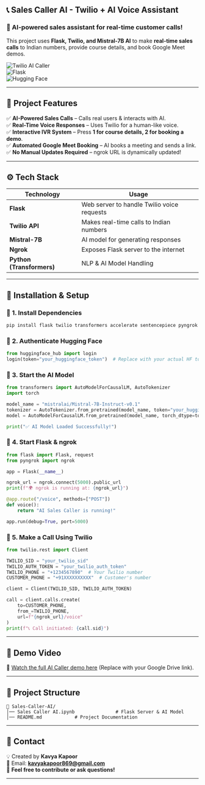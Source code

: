 
## **📞 Sales Caller AI - Twilio + AI Voice Assistant**
### **🚀 AI-powered sales assistant for real-time customer calls!**
This project uses **Flask, Twilio, and Mistral-7B AI** to make **real-time sales calls** to Indian numbers, provide course details, and book Google Meet demos.

![Twilio AI Caller](https://img.shields.io/badge/Twilio-Voice%20AI-red)  
![Flask](https://img.shields.io/badge/Flask-Web%20Server-blue)  
![Hugging Face](https://img.shields.io/badge/HuggingFace-Mistral--7B-yellow)  

---

## 📌 **Project Features**
✅ **AI-Powered Sales Calls** – Calls real users & interacts with AI.  
✅ **Real-Time Voice Responses** – Uses Twilio for a human-like voice.  
✅ **Interactive IVR System** – Press **1 for course details, 2 for booking a demo**.  
✅ **Automated Google Meet Booking** – AI books a meeting and sends a link.  
✅ **No Manual Updates Required** – ngrok URL is dynamically updated!  

---

## ⚙️ **Tech Stack**
| Technology | Usage |
|------------|-------|
| **Flask** | Web server to handle Twilio voice requests |
| **Twilio API** | Makes real-time calls to Indian numbers |
| **Mistral-7B** | AI model for generating responses |
| **Ngrok** | Exposes Flask server to the internet |
| **Python (Transformers)** | NLP & AI Model Handling |

---

## 📂 **Installation & Setup**
### 🔹 **1. Install Dependencies**
```bash
pip install flask twilio transformers accelerate sentencepiece pyngrok
```

### 🔹 **2. Authenticate Hugging Face**
```python
from huggingface_hub import login
login(token="your_huggingface_token")  # Replace with your actual HF token
```

### 🔹 **3. Start the AI Model**
```python
from transformers import AutoModelForCausalLM, AutoTokenizer
import torch

model_name = "mistralai/Mistral-7B-Instruct-v0.1"
tokenizer = AutoTokenizer.from_pretrained(model_name, token="your_huggingface_token")
model = AutoModelForCausalLM.from_pretrained(model_name, torch_dtype=torch.bfloat16, device_map="auto")

print("✅ AI Model Loaded Successfully!")
```

### 🔹 **4. Start Flask & ngrok**
```python
from flask import Flask, request
from pyngrok import ngrok

app = Flask(__name__)

ngrok_url = ngrok.connect(5000).public_url
print(f"🌍 ngrok is running at: {ngrok_url}")

@app.route("/voice", methods=["POST"])
def voice():
    return "AI Sales Caller is running!"

app.run(debug=True, port=5000)
```

### 🔹 **5. Make a Call Using Twilio**
```python
from twilio.rest import Client

TWILIO_SID = "your_twilio_sid"
TWILIO_AUTH_TOKEN = "your_twilio_auth_token"
TWILIO_PHONE = "+1234567890"  # Your Twilio number
CUSTOMER_PHONE = "+91XXXXXXXXXX"  # Customer's number

client = Client(TWILIO_SID, TWILIO_AUTH_TOKEN)

call = client.calls.create(
    to=CUSTOMER_PHONE,
    from_=TWILIO_PHONE,
    url=f"{ngrok_url}/voice"
)
print(f"📞 Call initiated: {call.sid}")
```

---

## 🎥 **Demo Video**
📌 [Watch the full AI Caller demo here](#) (Replace with your Google Drive link).  

---

## 📜 **Project Structure**
```
📂 Sales-Caller-AI/
│── Sales Caller AI.ipynb               # Flask Server & AI Model
│── README.md            # Project Documentation

```

---

## 📧 **Contact**
💡 Created by **Kavya Kapoor**  
📧 Email: **kavyakapoor869@gmail.com**  
🚀 **Feel free to contribute or ask questions!**  

---
